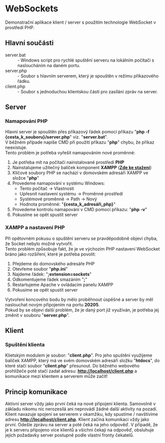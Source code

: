 <h1>WebSockets</h1>
<p>
    Demonstrační aplikace klient / server s použitím technologie WebSocket v prostředí PHP.
</p>

<h2>Hlavní součásti</h2>
<dl>
    <dt>server.bat</dt>
    <dd>- Windows script pro rychlé spuštění serveru na lokálním počítači s nasloucháním na daném portu.</dd>
    <dt>server.php</dt>
    <dd>- Soubor s hlavním serverem, který je spouštěn v režimu příkazového řádku.</dd>
    <dt>client.php</dt>
    <dd>- Soubor s jednoduchou klientskou částí pro zasílání zpráv na server.</dd>
</dl>

<h2>Server</h2>
<h3>Namapování PHP</h3>
<div>
    <p>
        Hlavní server je spouštěn přes příkazový řádek pomocí příkazu "<strong>php -f {cesta_k_souboru}/server.php</strong>" viz. "<strong>server.bat</strong>".<br>
        V běžném případe napíše CMD při použití příkazu "<strong>php</strong>" chybu, že příkaz neexistuje.<br>
        Tento problém je potřeba vyřešit namapováním nové proměnné:
    </p>
    <ol>
        <li>Je potřeba mít na počítači nainstalované prostředí <strong>PHP</strong></li>
        <li>Nainstalujeme užitečný balíček komponent <strong>XAMPP</strong> (<a href="https://apachefriends.org" target="_blank"><strong>Zde ke stažení</strong></a>)</li>
        <li>Klíčové soubory PHP se nachází v domovském adresáři XAMPP ve složce "<strong>php</strong>"</li>
        <li>Provedeme namapování v systému Windows:
            <ul>
                <li>Tento počítač -> Vlastnosti</li>
                <li>Upřesnit nastavení systému -> Proměnné prostředí</li>
                <li>Systémové proměnné -> Path -> Nový</li>
                <li>Hodnota proměnné: "<strong>{cesta_k_adresáři_php}</strong>"</li>
            </ul>
        </li>
        <li>Provedeme kontrolu namapování v CMD pomocí příkazu: "<strong>php -v</strong>"</li>
        <li>Pokusíme se opět spustit server</li>
    </ol>
</div>

<h3>XAMPP a nastavení PHP</h3>
<div>
    <p>
        Při opětovném pokusu o spuštění serveru se pravděpodobně objeví chyba, že Socket nebylo možné vytvořit.<br>
        Tento problém způsobuje fakt, že je ve výchozím PHP nastavení WebSocket bráno jako rozšíření, které je potřeba povolit:    
    </p>
    <ol>
        <li>Přejdeme do domovského adresáře PHP</li>
        <li>Otevřeme soubor "<strong>php.ini</strong>"</li>
        <li>Najdeme řádek: "<strong>;extension=sockets</strong>"</li>
        <li>Odkomentujeme řádek smazáním "<strong>;</strong>"</li>
        <li>Restartujeme Apache v ovládacím panelu XAMPP</li>
        <li>Pokusíme se opět spustit server</li>
    </ol>
    <p>
        Vytvoření koncového bodu by mělo proběhnout úspěšné a server by měl naslouchat novým připojením na portu <strong>20205</strong>.<br>
        Pokud by se objeví další problém, že je daný port již využíván, je potřeba jej změnit v souboru "<strong>server.php</strong>".
    </p>
</div>

<h2>Klient</h2>
<h3>Spuštění klienta</h3>
<p>
    Klietským modulem je soubor: "<strong>client.php</strong>".
    Pro jeho spuštění využijeme balíček XAMPP, který má ve svém domovském adresáři složku "<strong>htdocs</strong>", do které stačí soubor "<strong>client.php</strong>" přesunout.
    Do běžného webového prohlížeče poté stačí zadat adresu: <a href="http://localhost/client.php" target="_blank"><strong>http://localhost/client.php</strong></a> a komunikace mezi klientem a serverem může začít!
</p>

<h2>Princip komunikace</h2>
<p>
    Aktivní server vždy jako první čeká na nové připojení klienta.
    Samovolně v základu nikomu nic nerozesílá ani neprovádí žádné další aktivity na pozadí.
    Klient navazuje spojení se serverem v okamžiku, kdy spustíme / navštívíme adresu <a href="http://localhost/client.php" target="_blank"><strong>http://localhost/client.php</strong></a>.
    Klient začíná komunikaci vždy jako první. Odešle zprávu na server a poté čeká na jeho odpověď.
    V případě, že je k serveru připojeno více klientů a všichni čekají na odpověď, obsluhuje jejich požadavky server postupně podle vlastní fronty čekatelů.
</p>
